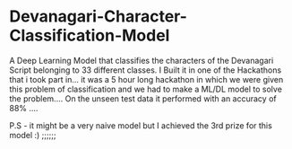 # Devanagari-Character-Classification-Model
A Deep Learning Model that classifies the characters of the Devanagari Script belonging to 33 different classes.
I Built it in one of the Hackathons that i took part in...
it was a 5 hour long hackathon in which we were given this problem of classification and we had to make a ML/DL model to solve the problem....
On the unseen test data it performed with an accuracy of 88% ....


P.S - it might be a very naive model but I achieved the 3rd prize for this model :)    ;;;;;;
